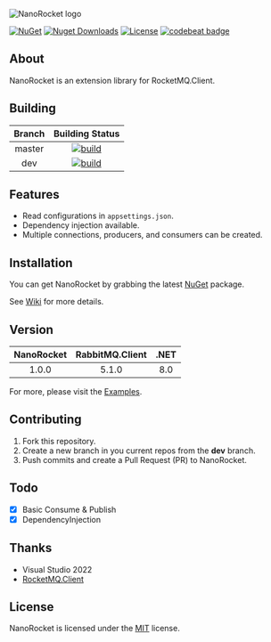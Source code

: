 ﻿![NanoRocket logo](https://raw.githubusercontent.com/cgcel/NanoRabbit/master/Img/logo.png)

[![NuGet](https://img.shields.io/nuget/v/NanoRabbit.svg)](https://nuget.org/packages/NanoRabbit) [![Nuget Downloads](https://img.shields.io/nuget/dt/NanoRocket)](https://www.nuget.org/packages/NanoRabbit) [![License](https://img.shields.io/github/license/velviagris/NanoRocket)](https://github.com/cgcel/NanoRabbit)
[![codebeat badge](https://codebeat.co/badges/a37a04d9-dd8e-4177-9b4c-c17526910f7e)](https://codebeat.co/projects/github-com-velviagris-nanorocket-master)

## About

NanoRocket is an extension library for RocketMQ.Client.

## Building

| Branch |                                                                                   Building Status                                                                                    |
|:------:|:------------------------------------------------------------------------------------------------------------------------------------------------------------------------------------:|
| master | [![build](https://github.com/velviagris/NanoRocket/actions/workflows/build.yml/badge.svg?branch=master&event=push)](https://github.com/cgcel/NanoRabbit/actions/workflows/build.yml) |
|  dev   |  [![build](https://github.com/velviagris/NanoRocket/actions/workflows/build.yml/badge.svg?branch=dev&event=push)](https://github.com/cgcel/NanoRabbit/actions/workflows/build.yml)   |

## Features

- Read configurations in `appsettings.json`.
- Dependency injection available.
- Multiple connections, producers, and consumers can be created.

## Installation

You can get NanoRocket by grabbing the latest [NuGet](https://www.nuget.org/packages/NanoRocket) package.

See [Wiki](https://github.com/velviagris/NanoRocket/wiki/Installation) for more details.

## Version

|  NanoRocket   | RabbitMQ.Client |     .NET      |
|:-------------:|:---------------:|:-------------:|
|     1.0.0     |      5.1.0      |      8.0      |

For more, please visit the [Examples](https://github.com/velviagris/NanoRocket/tree/master/Example).

## Contributing

1. Fork this repository.
2. Create a new branch in you current repos from the **dev** branch.
3. Push commits and create a Pull Request (PR) to NanoRocket.

## Todo

- [x] Basic Consume & Publish
- [x] DependencyInjection

## Thanks

- Visual Studio 2022
- [RocketMQ.Client](https://github.com/apache/rocketmq-clients/tree/master/csharp)

## License

NanoRocket is licensed under the [MIT](https://github.com/velviagris/NanoRocket/blob/dev/LICENSE.txt) license.

